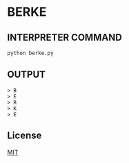 # BERKE

## INTERPRETER COMMAND
```bash
python berke.py
```

## OUTPUT
```
> B
> E
> R
> K
> E
```

## License
[MIT](https://choosealicense.com/licenses/mit/)